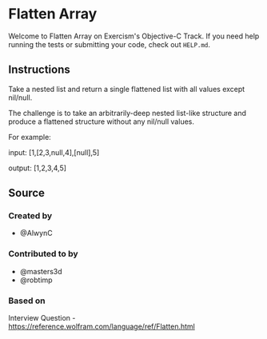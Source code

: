 # Flatten Array

Welcome to Flatten Array on Exercism's Objective-C Track.
If you need help running the tests or submitting your code, check out `HELP.md`.

## Instructions

Take a nested list and return a single flattened list with all values except nil/null.

The challenge is to take an arbitrarily-deep nested list-like structure and produce a flattened structure without any nil/null values.

For example:

input: [1,[2,3,null,4],[null],5]

output: [1,2,3,4,5]

## Source

### Created by

- @AlwynC

### Contributed to by

- @masters3d
- @robtimp

### Based on

Interview Question - https://reference.wolfram.com/language/ref/Flatten.html